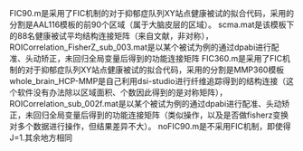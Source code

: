 FIC90.m是采用了FIC机制的对于抑郁症队列XY站点健康被试的拟合代码，采用的分割是AAL116模板的前90个区域（属于大脑皮层的区域）。
scma.mat是该模板下的88名健康被试平均结构连接矩阵（来自文献，非对称），ROICorrelation_FisherZ_sub_003.mat是以某个被试为例的通过dpabi进行配准、头动矫正，未回归全局变量后得到的功能连接矩阵
FIC360.m是采用了FIC机制的对于抑郁症队列XY站点健康被试的拟合代码，采用的分割是MMP360模板
whole_brain_HCP-MMP是自己利用dsi-studio进行纤维追踪得到的结构连接（这个软件没有办法除以区域面积、个数因此得到的是对称矩阵），ROICorrelation_sub_002f.mat是以某个被试为例的通过dpabi进行配准、头动矫正，未回归全局变量后得到的功能连接矩阵（类似操作，以及是否做fisherz变换对多个数据进行操作，但结果差异不大）。
noFIC90.m是不采用FIC机制，即使得J=1.其余地方相同
